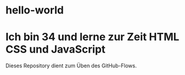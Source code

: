 # hello-world
# Ich bin 34 und lerne zur Zeit HTML CSS und JavaScript
Dieses Repository dient zum Üben des GitHub-Flows.
